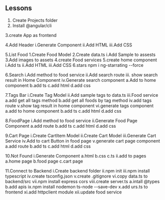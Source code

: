 ## Lessons

1. Create Projects folder
2. Install @angular/cli

3.create App as frontend

4.Add Header
i.Generate Component
ii.Add HTML
iii.Add CSS

5.List Food
1.Create Food Model
2.Create data.ts
i.Add Sample to assests
3.Add images to assets
4.create Food services
5.create home component
i.Add ts
ii.Add HTML
iii.Add CSS
6.stars
npm i ng-starrating --force

6.Search
i.Add method to food service
ii.Add search route
iii. show search result in Home Component
iv.Generate search component
a.Add to home component
b.add ts
c.add html
d.add css

7.Tags Bar
i.Create Tag Model
ii.Add sample tags to data.ts
iii.Food service
a.add get all tags method
b.add get all foods by tag method
iv.add tags route
v.show tag result in home component
vi.generate tags component
a.add to home component
b.add ts
c.add html
d.add css

8.FoodPage
i.Add method to food service
ii.Generate Food Page Component
a.add route
b.add ts
c.add html
d.add css

9.Cart Page
i.Create CartItem Model
ii.Create Cart Model
iii.Generate Cart Service
iv.Add to cart Button in food page
v.generate cart page component
a.add route
b.add ts
c.add html
d.add css

10.Not Found
i.Generate Component
a.html
b.css
c.ts
ii.add to pages
a.home page
b.food page
c.cart page

11.Connect to Backend
i.Create backend folder
ii.npm init
iii.npm install typescript
iv.create tsconfig.json
v.create .gitignore
vi.copy data.ts to backend/src
vii.npm install express cors
viii.create server.ts
a.intall @types
b.add apis
ix.npm install nodemon ts-node --save-dev
x.add urs.ts to frontend
xi.add httpclient module
xii.update food service
